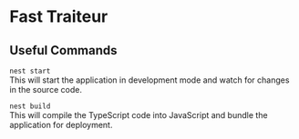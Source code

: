 # Fast Traiteur
## Useful Commands
`nest start` \
This will start the application in development mode and watch for changes in the source code.

`nest build` \
This will compile the TypeScript code into JavaScript and bundle the application for deployment.